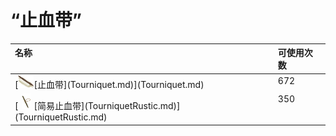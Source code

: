 # “止血带”  
<table class="table table-bordered" data-toggle="table" ><thead><tr ><th  style="text-align:left;vertical-align:top;"  >名称</th><th  style="text-align:left;vertical-align:top;"  data-sortable="true"  >可使用次数</th></tr></thead><tr ><td  style="text-align:left;vertical-align:top;"  >[<div style="width:25px;display:inline-block;text-align:center"><img decoding="async" src="../wiki/Sprite/Tourniquet.png" href="a.md" style="max-width:25px;max-height:25px;"></div>[止血带](Tourniquet.md)](Tourniquet.md)</td><td  style="text-align:left;vertical-align:top;"  >672</td></tr><tr ><td  style="text-align:left;vertical-align:top;"  >[<div style="width:25px;display:inline-block;text-align:center"><img decoding="async" src="../wiki/Sprite/TourniquetImprovised.png" href="a.md" style="max-width:25px;max-height:25px;"></div>[简易止血带](TourniquetRustic.md)](TourniquetRustic.md)</td><td  style="text-align:left;vertical-align:top;"  >350</td></tr></tbody></table>  
  

